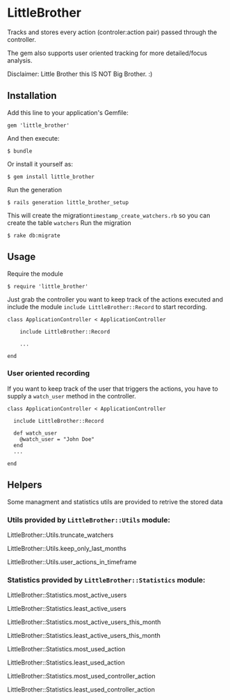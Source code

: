 # LittleBrother

Tracks and stores every action (controler:action pair) passed through the controller. 

The gem also supports user oriented tracking for more detailed/focus analysis.

Disclaimer: Little Brother this IS NOT Big Brother. :)

## Installation

Add this line to your application's Gemfile:

    gem 'little_brother'

And then execute:

    $ bundle

Or install it yourself as:

    $ gem install little_brother

Run the generation

    $ rails generation little_brother_setup

This will create the migration`timestamp_create_watchers.rb` so you can create the table `watchers`
Run the migration

    $ rake db:migrate

## Usage

Require the module

    $ require 'little_brother'


Just grab the controller you want to keep track of the actions executed and include the module `include LittleBrother::Record` to start recording.

```erb
class ApplicationController < ApplicationController

	include LittleBrother::Record

	...

end
```

### User oriented recording
If you want to keep track of the user that triggers the actions, you have to supply a `watch_user` method in the controller.

```erb
class ApplicationController < ApplicationController

  include LittleBrother::Record

  def watch_user
    @watch_user = "John Doe"
  end
  ...

end
```

## Helpers
Some managment and statistics utils are provided to retrive the stored data

### Utils provided by `LittleBrother::Utils` module:


LittleBrother::Utils.truncate_watchers

LittleBrother::Utils.keep_only_last_months

LittleBrother::Utils.user_actions_in_timeframe


### Statistics provided by `LittleBrother::Statistics` module:

LittleBrother::Statistics.most_active_users

LittleBrother::Statistics.least_active_users

LittleBrother::Statistics.most_active_users_this_month

LittleBrother::Statistics.least_active_users_this_month

LittleBrother::Statistics.most_used_action

LittleBrother::Statistics.least_used_action

LittleBrother::Statistics.most_used_controller_action

LittleBrother::Statistics.least_used_controller_action